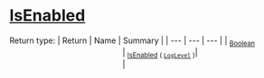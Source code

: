 # [IsEnabled](./SimpleConsoleLogger-100664042.md)


Return type:
| Return | Name | Summary | 
| --- | --- | --- | 
| <sub>[Boolean](https://docs.microsoft.com/en-us/dotnet/api/System.Boolean)</sub><img width=200/>| <sub>[IsEnabled](./SimpleConsoleLogger-100664042.md) ( [`LogLevel`](https://docs.microsoft.com/en-us/dotnet/api/Microsoft.Extensions.Logging.LogLevel) )</sub>| <sub></sub><img width=200/>| <br>


